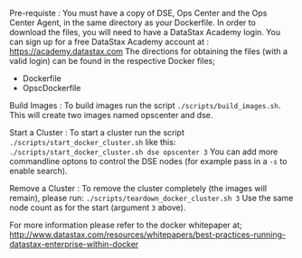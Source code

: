 Pre-requiste :
You must have a copy of DSE, Ops Center and the Ops Center Agent, in the same directory as your Dockerfile.
In order to download the files, you will need to have a DataStax Academy login.
You can sign up for a free DataStax Academy account at : https://academy.datastax.com
The directions for obtaining the files (with a valid login) can be found in the respective Docker files;
* Dockerfile
* OpscDockerfile

Build Images :
To build images run the script `./scripts/build_images.sh`. This will create two images named opscenter and dse.

Start a Cluster :
To start a cluster run the script `./scripts/start_docker_cluster.sh` like this:
   `./scripts/start_docker_cluster.sh dse opscenter 3`
You can add more commandline optons to control the DSE nodes (for example pass
in a `-s` to enable search).

Remove a Cluster :
To remove the cluster completely (the images will remain), please run:
  `./scripts/teardown_docker_cluster.sh 3`
Use the same node count as for the start (argument `3` above).


For more information please refer to the docker whitepaper at;
http://www.datastax.com/resources/whitepapers/best-practices-running-datastax-enterprise-within-docker
